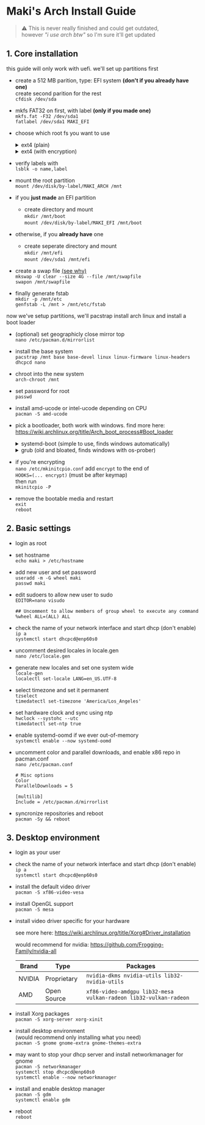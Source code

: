 # Maki's Arch Install Guide

> ⚠️ This is never really finished and could get outdated,<br>
> however _"i use arch btw"_ so I'm sure it'll get updated

## 1. Core installation

this guide will only work with uefi. we'll set up partitions first

-   create a 512 MB parition, type: EFI system **(don't if you already have one)**<br>
    create second parition for the rest<br>
    `cfdisk /dev/sda`

-   mkfs FAT32 on first, with label **(only if you made one)**<br>
    `mkfs.fat -F32 /dev/sda1`<br>
    `fatlabel /dev/sda1 MAKI_EFI`

<!--
-   <details>
<summary>ext4 (simple and stable)</summary>
-->

-   choose which root fs you want to use

    <details>
    <summary>ext4 (plain)</summary>

    -   mkfs ext4 on the other, with label<br>
        `mkfs.ext4 /dev/sda2`<br>
        `e2label /dev/sda2 MAKI_ARCH`<br>

    </details>

    <details>
    <summary>ext4 (with encryption)</summary>

    -   prepare luks on the other, with label<br>
        `cryptsetup luksFormat device /dev/sda2`<br>
        `cryptsetup config /dev/sda2 --label MAKI_ARCH_CRYPT`

    -   mount luks partition<br>
        `cryptsetup open /dev/sda2 root`

    -   mkfs ext4, also with label<br>
        `mkfs.ext4 /dev/mapper/root`<br>
        `e2label /dev/mapper/root MAKI_ARCH`<br>

    </details>

-   verify labels with<br>
    `lsblk -o name,label`

-   mount the root partition<br>
    `mount /dev/disk/by-label/MAKI_ARCH /mnt`

<!-- </details> -->

<!-- <details>
<summary>btrfs (more complicated, personally unrecommended)</summary>

-   mkfs btrfs on the other<br>
    `mkfs.btrfs /dev/sda2`<br>
    `btrfs filesystem label /dev/sda2 MAKI_ARCH`<br>

-   verify labels with<br>
    `lsblk -o name,label`

-   mount the partition<br>
    `mount /dev/disk/by-label/MAKI_ARCH /mnt`

-   create two subvolumes<br>
    `btrfs sub create /mnt/@`<br>
    `btrfs sub create /mnt/@home`

-   unmount the partition<br>
    `umount /mnt`

-   mount new subvolumes<br>
    `mount -o subvol=@ /dev/disk/by-label/MAKI_ARCH /mnt`<br>
    `mount -o subvol=@home /dev/disk/by-label/MAKI_ARCH /mnt/home`

</details> -->

-   if you **just made** an EFI partition

    -   create directory and mount<br>
        `mkdir /mnt/boot`<br>
        `mount /dev/disk/by-label/MAKI_EFI /mnt/boot`

-   otherwise, if you **already have** one<br>

    -   create seperate directory and mount<br>
        `mkdir /mnt/efi`<br>
        `mount /dev/sda1 /mnt/efi`

-   create a swap file [(see why)](https://chrisdown.name/2018/01/02/in-defence-of-swap.html)<br>
    `mkswap -U clear --size 4G --file /mnt/swapfile`<br>
    `swapon /mnt/swapfile`<br>

-   finally generate fstab<br>
    `mkdir -p /mnt/etc`<br>
    `genfstab -L /mnt > /mnt/etc/fstab`

now we've setup partitions, we'll pacstrap install arch linux and install a boot loader

-   (optional) set geographicly close mirror top<br>
    `nano /etc/pacman.d/mirrorlist`

-   install the base system<br>
    `pacstrap /mnt base base-devel linux linux-firmware linux-headers dhcpcd nano`

-   chroot into the new system<br>
    `arch-chroot /mnt`

-   set password for root<br>
    `passwd`

-   install amd-ucode or intel-ucode depending on CPU<br>
    `pacman -S amd-ucode`

-   pick a bootloader, both work with windows. find more here: https://wiki.archlinux.org/title/Arch_boot_process#Boot_loader

    <details>
    <summary>systemd-boot (simple to use, finds windows automatically)</summary>

    -   install systemd bootloader (read --help)<br>
        `bootctl install`

    -   create new boot entry<br>
        `nano /boot/loader/entries/arch.conf`

        ```
        title Arch Linux
        linux /vmlinuz-linux
        initrd /amd-ucode.img
        initrd /initramfs-linux.img
        options root=LABEL=MAKI_ARCH
        options fsck.mode=force fsck.repair=yes
        options rw loglevel=3 nvidia_drm.modeset=1
        ```

        -   if using encryption, update first options line to<br>
            `options cryptdevice=LABEL=MAKI_ARCH_CRYPT:root root=LABEL=MAKI_ARCH`

        -   `nvidia_drm.modeset=1` needed for wayland on nvidia
        -   could remove `loglevel=3` and just set `quiet splash`
        -   could replace `root=LABEL=MAKI_ARCH` with `root=UUID=<uuid>`

        <!--
        -   remove `fsck.mode=force fsck.repair=yes` if using btrfs
        -   add `rootflags=subvol=@` if using btrfs
        -->

    -   set the default entry<br>
        `nano /boot/loader/loader.conf`

        ```
        timeout 5
        default arch.conf
        ```

    </details>

    <details>
    <summary>grub (old and bloated, finds windows with os-prober)</summary>

    <!-- -   _i havent really tried grub with btrfs before. just remove `fsck.mode=force` cause its noop. the rest is up to you_ -->

    -   install a packages<br>
        `pacman -S grub efibootmgr os-prober`

    -   uncomment GRUB_DISABLE_OS_PROBER=false<br>
        `nano /etc/default/grub`

    -   add to end of GRUB_CMDLINE_LINUX_DEFAULT <br>
        `fsck.mode=force nvidia_drm.modeset=1`

    -   if you **just made** an EFI parition<br>
        `mkdir /boot/EFI`<br>
        `grub-install --target=x86_64-efi --efi-directory=/boot/EFI --bootloader-id=GRUB`<br>
        `grub-mkconfig -o /boot/grub/grub.cfg`

    -   if you **already had** an EFI parition<br>
        `grub-install --target=x86_64-efi --efi-directory=/efi --bootloader-id=GRUB`<br>
        `grub-mkconfig -o /boot/grub/grub.cfg` (maybe this needs to be /efi/grub/grub.cfg?)

    </details>

-   if you're encrypting<br>
    `nano /etc/mkinitcpio.conf` add `encrypt` to the end of<br>
    `HOOKS=(... encrypt)` (must be after keymap)<br>
    then run<br>
    `mkinitcpio -P`

-   remove the bootable media and restart<br>
    `exit`<br>
    `reboot`

## 2. Basic settings

-   login as root

-   set hostname<br>
    `echo maki > /etc/hostname`

-   add new user and set password<br>
    `useradd -m -G wheel maki`<br>
    `passwd maki`

-   edit sudoers to allow new user to sudo<br>
    `EDITOR=nano visudo`

    ```
    ## Uncomment to allow members of group wheel to execute any command
    %wheel ALL=(ALL) ALL
    ```

-   check the name of your network interface and start dhcp (don't enable)<br>
    `ip a`<br>
    `systemctl start dhcpcd@enp60s0`<br>

-   uncomment desired locales in locale.gen<br>
    `nano /etc/locale.gen`

-   generate new locales and set one system wide<br>
    `locale-gen`<br>
    `localectl set-locale LANG=en_US.UTF-8`

-   select timezone and set it permanent<br>
    `tzselect`<br>
    `timedatectl set-timezone 'America/Los_Angeles'`

-   set hardware clock and sync using ntp<br>
    `hwclock --systohc --utc`<br>
    `timedatectl set-ntp true`

-   enable systemd-oomd if we ever out-of-memory<br>
    `systemctl enable --now systemd-oomd`

-   uncomment color and parallel downloads, and enable x86 repo in pacman.conf<br>
    `nano /etc/pacman.conf`

    ```
    # Misc options
    Color
    ParallelDownloads = 5

    [multilib]
    Include = /etc/pacman.d/mirrorlist
    ```

-   syncronize repositories and reboot<br>
    `pacman -Sy && reboot`

## 3. Desktop environment

-   login as your user

-   check the name of your network interface and start dhcp (don't enable)<br>
    `ip a`<br>
    `systemctl start dhcpcd@enp60s0`<br>

-   install the default video driver<br>
    `pacman -S xf86-video-vesa`

-   install OpenGL support<br>
    `pacman -S mesa`

-   install video driver specific for your hardware

    see more here: https://wiki.archlinux.org/title/Xorg#Driver_installation

    would recommend for nvidia: https://github.com/Frogging-Family/nvidia-all

    | Brand  | Type        | Packages                                                         |
    | ------ | ----------- | ---------------------------------------------------------------- |
    | NVIDIA | Proprietary | `nvidia-dkms nvidia-utils lib32-nvidia-utils`                    |
    | AMD    | Open Source | `xf86-video-amdgpu lib32-mesa vulkan-radeon lib32-vulkan-radeon` |

-   install Xorg packages<br>
    `pacman -S xorg-server xorg-xinit`

-   install desktop environment<br>
    (would recommend only installing what you need)<br>
    `pacman -S gnome gnome-extra gnome-themes-extra`

-   may want to stop your dhcp server and install networkmanager for gnome<br>
    `pacman -S networkmanager`<br>
    `systemctl stop dhcpcd@enp60s0`<br>
    `systemctl enable --now networkmanager`<br>

-   install and enable desktop manager<br>
    `pacman -S gdm`<br>
    `systemctl enable gdm`

-   reboot<br>
    `reboot`
